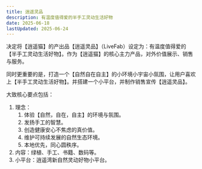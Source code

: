 ```yaml
---
title: 逍遥灵品
description: 有温度值得爱的半手工灵动生活好物
date: 2025-06-18
lastUpdated: 2025-06-24
---
```


决定将【逍遥猫】的产出品【逍遥灵品】（LiveFab）设定为：有温度值得爱的【半手工灵动生活好物】。作为【逍遥猫】的核心主力产品，对外价值展示、销售与服务。

同时更重要的是，打造一个【自然自在自主】的小环境小宇宙小氛围，让用户喜欢上【半手工灵动生活好物】。并搭建一个小平台，并制作销售宣传【逍遥灵品】。

大致核心要点包括：

1. 理念：
    1. 体验【自然，自在，自主】的环境与氛围。
    2. 发扬手工的智慧。
    3. 创造健康安心不焦虑的真价值。
    4. 维护可持续发展的自然生态环境。
    5. 本地优先，同心圆秩序。
2. 内容：绿植、手工、书籍、数码等。
3. 小平台：逍遥湾新自然灵动好物小平台。
